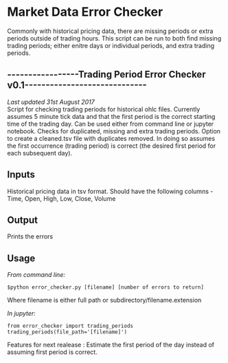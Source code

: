 # Market Data Error Checker
Commonly with historical pricing data, there are missing periods or extra periods outside of trading hours. This script can be run to both 
find missing trading periods; either enitre days or individual periods, and extra trading periods.

## -----------------Trading Period Error Checker v0.1-----------------------------<br>
*Last updated 31st August 2017* <br>
Script for checking trading periods for historical ohlc files. Currently 
assumes 5 minute tick data and that the first period is the correct starting 
time of the trading day. Can be used either from command line or jupyter 
notebook. Checks for duplicated, missing and extra trading periods. Option to 
create a cleaned.tsv file with duplicates removed. In doing so assumes the first
occurrence (trading period) is correct (the desired first period for each subsequent day).

## Inputs
Historical pricing data in tsv format. Should have the following columns -Time, Open, High, Low, Close, Volume

## Output
Prints the errors

## Usage
*From command line:*
```
$python error_checker.py [filename] [number of errors to return]
```
Where filename is either full path or subdirectory/filename.extension

*In jupyter:*
```
from error_checker import trading_periods
trading_periods(file_path='[filename]')
```
Features for next realease : Estimate the first period of the day instead of assuming first period is correct. 
